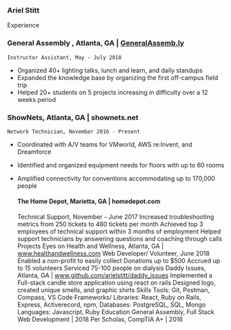### Ariel Stitt

Experience

### General Assembly , Atlanta, GA | [GeneralAssemb.ly](https://generalassemb.ly/)

	Instructor Assistant, May - July 2018

- Organized 40+ lighting talks, lunch and learn, and daily standups
- Expanded the knowledge base by organizing the first off-campus field trip
- Helped 20+ students on 5 projects increasing in difficulty over a 12 weeks period

### ShowNets, Atlanta, GA | shownets.net

	Network Technician, November 2016 - Present

- Coordinated with A/V teams for VMworld, AWS re:Invent, and Dreamforce
- Identified and organized equipment needs for floors with up to 60 rooms
- Amplified connectivity for conventions accommodating up to 170,000 people

	#### The Home Depot, Marietta, GA | homedepot.com
	Technical Support, November - June 2017
Increased troubleshooting metrics from 250 tickets to 480 tickets per month 
Achieved top 3 employees of technical support within 3 months of employment
Helped support technicians by answering questions and coaching through calls
Projects
	Eyes on Health and Wellness, Atlanta, GA | www.healthandwellness.com 
Web Developer/ Volunteer, June 2018
Enabled a non-profit to easily collect Donations up to $500
Accrued up to 15 volunteers
Serviced 75-100 people on dialysis 
Daddy Issues, Atlanta, GA | www.github.com/arielstitt/daddy_issues
Implemented a Full-stack candle store application using react on rails 
Designed logo, created unique smells, and graphic shirts
Skills 
Tools:   Git, Postman, Compass, VS Code
Frameworks/ Libraries:  React,  Ruby on Rails, Express, Activerecord, npm, 
Databases: PostgreSQL, SQL, Mongo
Languages: Javascript, Ruby
Education 
General Assembly, Full Stack Web Development | 2018
Per Scholas, CompTIA A+ | 2016

